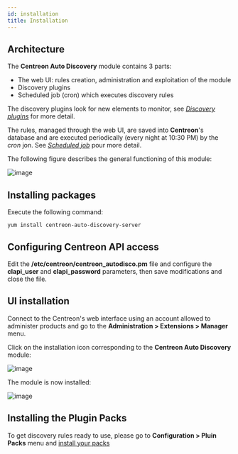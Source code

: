```yaml
---
id: installation
title: Installation
---
```


## Architecture

The **Centreon Auto Discovery** module contains 3 parts:

* The web UI: rules creation, administration and exploitation of the module
* Discovery plugins
* Scheduled job (cron) which executes discovery rules

The discovery plugins look for new elements to monitor, see
*[Discovery plugins](create-services-discovery-rules.html#Discovery-plugins)* for more detail.

The rules, managed through the web UI, are saved into **Centreon**'s database and are executed periodically (every
night at 10:30 PM) by the *cron* jon. See *[Scheduled job](administration.html#Scheduled-job)* pour more detail.

The following figure describes the general functioning of this module:

![image](../../assets/configuration/autodisco/centreon_auto_disco_schema.png)

## Installing packages

Execute the following command:

```shell
yum install centreon-auto-discovery-server
```

## Configuring Centreon API access

Edit the **/etc/centreon/centreon_autodisco.pm** file and configure the **clapi_user** and **clapi_password**
parameters, then save modifications and close the file.

## UI installation

Connect to the Centreon's web interface using an account allowed to administer products and go to the
**Administration > Extensions > Manager** menu.

Click on the installation icon corresponding to the **Centreon Auto Discovery** module:

![image](../../assets/configuration/autodisco/install.png)

The module is now installed:

![image](../../assets/configuration/autodisco/list_modules.png)

## Installing the Plugin Packs

To get discovery rules ready to use, please go to **Configuration > Pluin Packs** menu and
[install your packs](../pluginpackshtml#Pack-installation)

